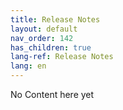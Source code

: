 ```yaml
---
title: Release Notes
layout: default
nav_order: 142
has_children: true
lang-ref: Release Notes
lang: en
---
```


No Content here yet